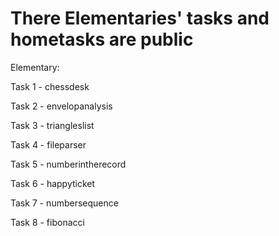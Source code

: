 # There Elementaries' tasks and hometasks are public
Elementary:

Task 1 - chessdesk

Task 2 - envelopanalysis

Task 3 - triangleslist

Task 4 - fileparser

Task 5 - numberintherecord

Task 6 - happyticket

Task 7 - numbersequence

Task 8 - fibonacci
